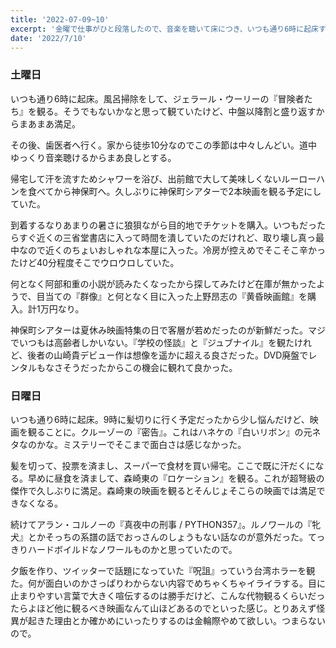 ```yaml
---
title: '2022-07-09~10'
excerpt: '金曜で仕事がひと段落したので、音楽を聴いて床につき、いつも通り6時に起床する。...'
date: '2022/7/10'
---
```


### 土曜日

いつも通り6時に起床。風呂掃除をして、ジェラール・ウーリーの『冒険者たち』を観る。そうでもないかなと思って観ていたけど、中盤以降割と盛り返すからまあまあ満足。

その後、歯医者へ行く。家から徒歩10分なのでこの季節は中々しんどい。道中ゆっくり音楽聴けるからまあ良しとする。

帰宅して汗を流すためシャワーを浴び、出前館で大して美味しくないルーローハンを食べてから神保町へ。久しぶりに神保町シアターで2本映画を観る予定にしていた。

到着するなりあまりの暑さに狼狽ながら目的地でチケットを購入。いつもだったらすぐ近くの三省堂書店に入って時間を潰していたのだけれど、取り壊し真っ最中なので近くのちょいおしゃれな本屋に入った。冷房が控えめでそこそこ辛かったけど40分程度そこでウロウロしていた。

何となく阿部和重の小説が読みたくなったから探してみたけど在庫が無かったようで、目当ての『群像』と何となく目に入った上野昂志の『黄昏映画館』を購入。計1万円なり。

神保町シアターは夏休み映画特集の日で客層が若めだったのが新鮮だった。マジでいつもは高齢者しかいない。『学校の怪談』と『ジュブナイル』を観たけれど、後者の山崎貴デビュー作は想像を遥かに超える良さだった。DVD廃盤でレンタルもなさそうだったからこの機会に観れて良かった。

### 日曜日

いつも通り6時に起床。9時に髪切りに行く予定だったから少し悩んだけど、映画を観ることに。クルーゾーの『密告』。これはハネケの『白いリボン』の元ネタなのかな。ミステリーでそこまで面白さは感じなかった。

髪を切って、投票を済まし、スーパーで食材を買い帰宅。ここで既に汗だくになる。早めに昼食を済まして、森崎東の『ロケーション』を観る。これが超弩級の傑作で久しぶりに満足。森崎東の映画を観るとそんじょそこらの映画では満足できなくなる。

続けてアラン・コルノーの『真夜中の刑事 / PYTHON357』。ルノワールの『牝犬』とかそっちの系譜の話でおっさんのしょうもない話なのが意外だった。てっきりハードボイルドなノワールものかと思っていたので。

夕飯を作り、ツイッターで話題になっていた『呪詛』っていう台湾ホラーを観た。何が面白いのかさっぱりわからない内容でめちゃくちゃイライラする。目に止まりやすい言葉で大きく喧伝するのは勝手だけど、こんな代物観るくらいだったらよほど他に観るべき映画なんて山ほどあるのでといった感じ。とりあえず怪異が起きた理由とか確かめにいったりするのは金輪際やめて欲しい。つまらないので。